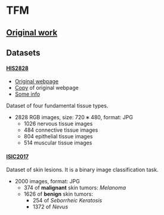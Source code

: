 # TFM

## [Original work](https://www.hindawi.com/journals/cin/2018/2061516/)


## Datasets


#### [HIS2828](http://archive.is/7KD1)

- [Original webpage](http://www.informed.unal.edu.co/histologyDS)
- [Copy](http://archive.is/7KD1) of original webpage
- [Some info](https://hgstrange.wordpress.com/2013/04/02/the-histology-dataset)

Dataset of four fundamental tissue types.

- 2828 RGB images, size: 720 ∗ 480, format: JPG
  - 1026 nervous tissue images
  - 484 connective tissue images
  - 804 epithelial tissue images
  - 514 muscular tissue images

#### [ISIC2017](https://challenge.kitware.com/#phase/5840f53ccad3a51cc66c8dab)

Dataset of skin lesions. It is a binary image classification task.

- 2000 images, format: JPG
  - 374 of **malignant** skin tumors: *Melanoma*
  - 1626 of **benign** skin tumors:
    - 254 of *Seborrheic Keratosis*
    - 1372 of *Nevus*

